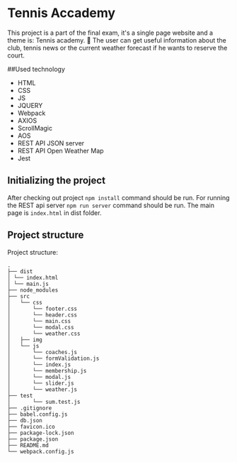 # Tennis Accademy
This project is a part of the final exam, it's a single page website and a theme is: Tennis academy. :tennis:
The user can get useful information about the club, tennis news or the current weather forecast if he wants to reserve the court.

##Used technology
- HTML
- CSS
- JS
- JQUERY
- Webpack
- AXIOS
- ScrollMagic
- AOS
- REST API JSON server
- REST API Open Weather Map
- Jest

## Initializing the project 
After checking out project `npm install` command should be run. 
For running the REST api server `npm run server` command should be run.
The main page is `index.html` in dist folder.

## Project structure

Project structure:

```
.
├── dist
│ └── index.html
│ └── main.js
├── node_modules
├── src
│   └── css
│       └── footer.css
│       └── header.css
│       └── main.css
│       └── modal.css
│       └── weather.css
│   ├── img
│   └── js
│       └── coaches.js
│       └── formValidation.js
│       └── index.js
│       └── membership.js
│       └── modal.js
│       └── slider.js
│       └── weather.js
├── test
│       └── sum.test.js
├── .gitignore
├── babel.config.js
├── db.json
├── favicon.ico
├── package-lock.json
├── package.json
├── README.md
└── webpack.config.js
```




